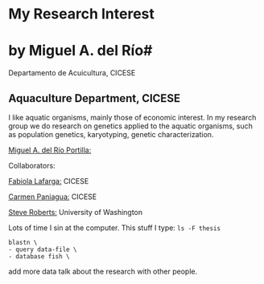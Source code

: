 # My Research Interest
# by Miguel A. del Río#

Departamento de Acuicultura, CICESE

Aquaculture Department, CICESE
---
I like aquatic organisms, mainly those of economic interest. 
In my research group we do research on genetics applied to the aquatic organisms, such as population genetics, karyotyping, genetic characterization.

[Miguel A. del Río Portilla:](http://www.cicese.edu.mx/int/index.php?mod=persacd&dep=6205&op=fpa&numemp=1578)

Collaborators:

[Fabiola Lafarga:](http://www.cicese.edu.mx/int/index.php?mod=persacd&dep=6205&op=fpa&numemp=3428) CICESE

[Carmen Paniagua:](http://www.cicese.edu.mx/int/index.php?mod=persacd&dep=6205&op=fpa&numemp=2158) CICESE

[Steve Roberts:](https://faculty.washington.edu/sr320/) University of Washington

Lots of time I sin at the computer. This stuff I type: `ls -F thesis`

```
blastn \
- query data-file \
- database fish \
```
add more data talk about the research with other people.
